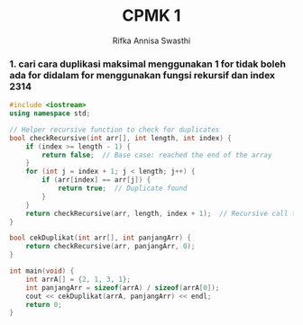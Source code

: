 # <h1 align="center">CPMK 1</h1>
<p align="center">Rifka Annisa Swasthi</p>



### 1. cari cara duplikasi maksimal menggunakan 1 for tidak boleh ada for didalam for menggunakan fungsi rekursif dan index 2314

```C++
#include <iostream>
using namespace std;

// Helper recursive function to check for duplicates
bool checkRecursive(int arr[], int length, int index) {
    if (index >= length - 1) {
        return false;  // Base case: reached the end of the array
    }
    for (int j = index + 1; j < length; j++) {
        if (arr[index] == arr[j]) {
            return true;  // Duplicate found
        }
    }
    return checkRecursive(arr, length, index + 1);  // Recursive call to check next index
}

bool cekDuplikat(int arr[], int panjangArr) {
    return checkRecursive(arr, panjangArr, 0);
}

int main(void) {
    int arrA[] = {2, 1, 3, 1};
    int panjangArr = sizeof(arrA) / sizeof(arrA[0]);
    cout << cekDuplikat(arrA, panjangArr) << endl;
    return 0;
}


```

